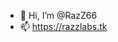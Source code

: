 - 👋 Hi, I’m @RazZ66
- 📫 https://razzlabs.tk

<!---
RazZ66/RazZ66 is a ✨ special ✨ repository because its `README.md` (this file) appears on your GitHub profile.
You can click the Preview link to take a look at your changes.
--->
